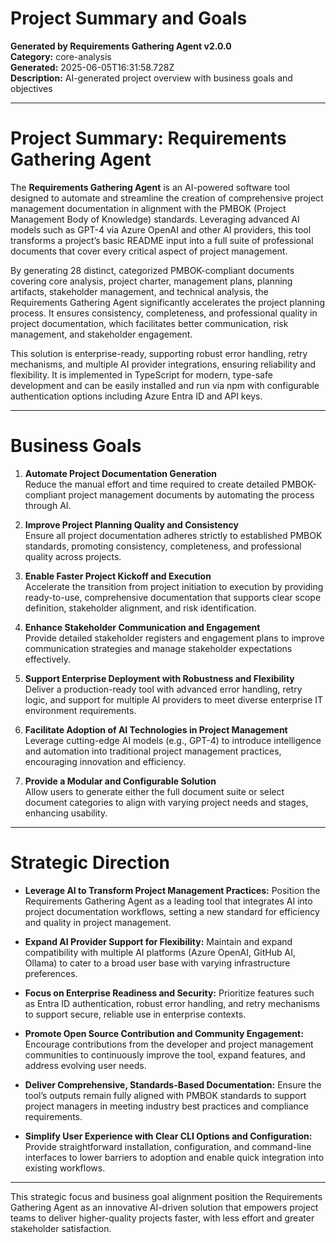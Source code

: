# Project Summary and Goals

**Generated by Requirements Gathering Agent v2.0.0**  
**Category:** core-analysis  
**Generated:** 2025-06-05T16:31:58.728Z  
**Description:** AI-generated project overview with business goals and objectives

---

# Project Summary: Requirements Gathering Agent

The **Requirements Gathering Agent** is an AI-powered software tool designed to automate and streamline the creation of comprehensive project management documentation in alignment with the PMBOK (Project Management Body of Knowledge) standards. Leveraging advanced AI models such as GPT-4 via Azure OpenAI and other AI providers, this tool transforms a project’s basic README input into a full suite of professional documents that cover every critical aspect of project management.

By generating 28 distinct, categorized PMBOK-compliant documents covering core analysis, project charter, management plans, planning artifacts, stakeholder management, and technical analysis, the Requirements Gathering Agent significantly accelerates the project planning process. It ensures consistency, completeness, and professional quality in project documentation, which facilitates better communication, risk management, and stakeholder engagement.

This solution is enterprise-ready, supporting robust error handling, retry mechanisms, and multiple AI provider integrations, ensuring reliability and flexibility. It is implemented in TypeScript for modern, type-safe development and can be easily installed and run via npm with configurable authentication options including Azure Entra ID and API keys.

---

# Business Goals

1. **Automate Project Documentation Generation**  
   Reduce the manual effort and time required to create detailed PMBOK-compliant project management documents by automating the process through AI.

2. **Improve Project Planning Quality and Consistency**  
   Ensure all project documentation adheres strictly to established PMBOK standards, promoting consistency, completeness, and professional quality across projects.

3. **Enable Faster Project Kickoff and Execution**  
   Accelerate the transition from project initiation to execution by providing ready-to-use, comprehensive documentation that supports clear scope definition, stakeholder alignment, and risk identification.

4. **Enhance Stakeholder Communication and Engagement**  
   Provide detailed stakeholder registers and engagement plans to improve communication strategies and manage stakeholder expectations effectively.

5. **Support Enterprise Deployment with Robustness and Flexibility**  
   Deliver a production-ready tool with advanced error handling, retry logic, and support for multiple AI providers to meet diverse enterprise IT environment requirements.

6. **Facilitate Adoption of AI Technologies in Project Management**  
   Leverage cutting-edge AI models (e.g., GPT-4) to introduce intelligence and automation into traditional project management practices, encouraging innovation and efficiency.

7. **Provide a Modular and Configurable Solution**  
   Allow users to generate either the full document suite or select document categories to align with varying project needs and stages, enhancing usability.

---

# Strategic Direction

- **Leverage AI to Transform Project Management Practices:** Position the Requirements Gathering Agent as a leading tool that integrates AI into project documentation workflows, setting a new standard for efficiency and quality in project management.

- **Expand AI Provider Support for Flexibility:** Maintain and expand compatibility with multiple AI platforms (Azure OpenAI, GitHub AI, Ollama) to cater to a broad user base with varying infrastructure preferences.

- **Focus on Enterprise Readiness and Security:** Prioritize features such as Entra ID authentication, robust error handling, and retry mechanisms to support secure, reliable use in enterprise contexts.

- **Promote Open Source Contribution and Community Engagement:** Encourage contributions from the developer and project management communities to continuously improve the tool, expand features, and address evolving user needs.

- **Deliver Comprehensive, Standards-Based Documentation:** Ensure the tool’s outputs remain fully aligned with PMBOK standards to support project managers in meeting industry best practices and compliance requirements.

- **Simplify User Experience with Clear CLI Options and Configuration:** Provide straightforward installation, configuration, and command-line interfaces to lower barriers to adoption and enable quick integration into existing workflows.

---

This strategic focus and business goal alignment position the Requirements Gathering Agent as an innovative AI-driven solution that empowers project teams to deliver higher-quality projects faster, with less effort and greater stakeholder satisfaction.